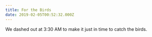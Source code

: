 ```yaml
---
title: For the Birds
date: 2019-02-05T00:52:32.000Z
---
```

We dashed out at 3:30 AM to make it just in time to catch the birds.

